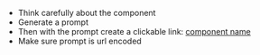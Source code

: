 - Think carefully about the component
- Generate a prompt
- Then with the prompt create a clickable link: [component name](https://v0.dev/chat?q={prompt})
- Make sure prompt is url encoded